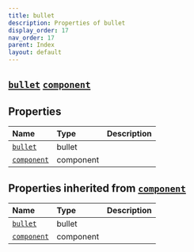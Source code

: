 ```yaml
---
title: bullet
description: Properties of bullet
display_order: 17
nav_order: 17
parent: Index
layout: default
---
```


##  [`bullet`](./bullet.html)  [`component`](./component.html) 
## Properties
| Name | Type | Description |
|:-----|:-----|:------------|
| [`bullet`](./bullet.html) | bullet |  |
| [`component`](./component.html) | component |  |
## Properties inherited from [`component`](./component.html)
| Name | Type | Description |
|:-----|:-----|:------------|
| [`bullet`](./bullet.html) | bullet |  |
| [`component`](./component.html) | component |  |


